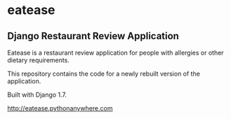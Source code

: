 eatease
=======
Django Restaurant Review Application
------------------------------------

Eatease is a restaurant review application for people with allergies or other dietary requirements.

This repository contains the code for a newly rebuilt version of the application.

Built with Django 1.7.

http://eatease.pythonanywhere.com
